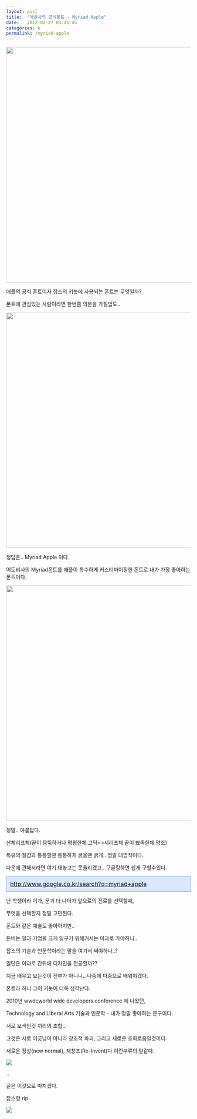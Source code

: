 ```yaml
---
layout: post
title:  "애플사의 공식폰트 - Myriad Apple"
date:   2012-02-27 03:41:45
categories: k
permalink: /myriad-apple
---
```


<img src="http://idsgn.org/images/know-your-type-myriad/apple.jpg" width="640">

애플의 공식 폰트이자 잡스의 키놋에 사용되는 폰트는 무엇일까?

폰트에 관심있는 사람이라면 한번쯤 의문을 가질법도..

<img src="http://www.typeisbeautiful.com/wp-content/uploads/2009/12/myriad_apple.jpg" width="640">

정답은.. Myriad Apple 이다.

어도비사의 Myriad폰트를 애플이 특수하게 커스터마이징한 폰트로 내가 가장 좋아하는 폰트이다.

<img src="http://www.fonts-download.net/fonts/tables/M/Myriad-Apple-Semibolda0_table.png" width="640">

정말.. 아름답다.

산체리프체(끝이 뭉뚝하거나 평평한체:고딕<>세리프체 끝이 뾰족한체:명조)

특유의 질감과 통통할땐 통통하게 굵을땐 굵게.. 정말 대명작이다.

다운에 관해서라면 여기 대놓고는 못올리겠고.. 구글링하면 쉽게 구할수있다.

<div class="txc-textbox" style="border-top-style: solid; border-right-style: solid; border-bottom-style: solid; border-left-style: solid; border-top-width: 1px; border-right-width: 1px; border-bottom-width: 1px; border-left-width: 1px; border-top-color: rgb(121, 165, 228); border-right-color: rgb(121, 165, 228); border-bottom-color: rgb(121, 165, 228); border-left-color: rgb(121, 165, 228); background-color: rgb(219, 232, 251); padding-top: 10px; padding-right: 10px; padding-bottom: 10px; padding-left: 10px; ">
<p style="margin-top: 0px; margin-right: 0px; margin-bottom: 0px; margin-left: 0px; "><a href="http://www.google.co.kr/search?q=myriad+apple"><span style="font-size: 12pt; ">http://www.google.co.kr/search?q=myriad+apple</span></a></p>
</div>

난 학생이라 이과, 문과 더 나아가 앞으로의 진로를 선택할때, 

무엇을 선택할지 정말 고민된다.

폰트와 같은 예술도 좋아하지만.. 

돈버는 일과 기업을 크게 일구기 위해거서는 이과로 가야하니..

잡스의 기술과 인문학이라는 말을 여기서 써야하나..?

일단은 이과로 간뒤에 디자인을 전공할까??

지금 배우고 보는것이 전부가 아니니.. 나중에 다중으로 배워야겠다.


폰트라 하니 그이 키놋이 더욱 생각난다. 

2010년 ﻿wwdcworld wide developers conference 에 나왔던,

Technology and Liberal Arts 기술과 인문학 - 내가 정말 좋아하는 문구이다.

서로 보색인것 끼리의 조합.. 

그것은 서로 어긋남이 아니라 창조적 파괴, 그리고 새로운 조화로움일것이다.

새로운 정상(new normal), 재창조(Re-Invent)다 이런부류의 말같다.

<img src="http://mattthomas.files.wordpress.com/2010/02/technologyliberalarts.jpg">

..

글은 이것으로 마치겠다.

잡스형 rip.

<img src="http://cfile4.uf.tistory.com/image/1819393A4F4A7C6E34C474">
